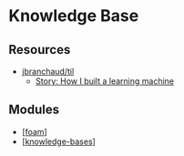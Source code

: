 # Knowledge Base

Resources
---

- [ jbranchaud/til][1]
    - [Story: How I built a learning machine][2]

<!-- Links -->
[1]: https://github.com/jbranchaud/til
[2]: https://dev.to/jbranchaud/how-i-built-a-learning-machine-45k9

Modules
---

- [[foam]]
- [[knowledge-bases]]

[//begin]: # "Autogenerated link references for markdown compatibility"
[foam]: foam/foam.md "foam"
[knowledge-bases]: knowledge-bases.md "Knowledge Bases"
[//end]: # "Autogenerated link references"
